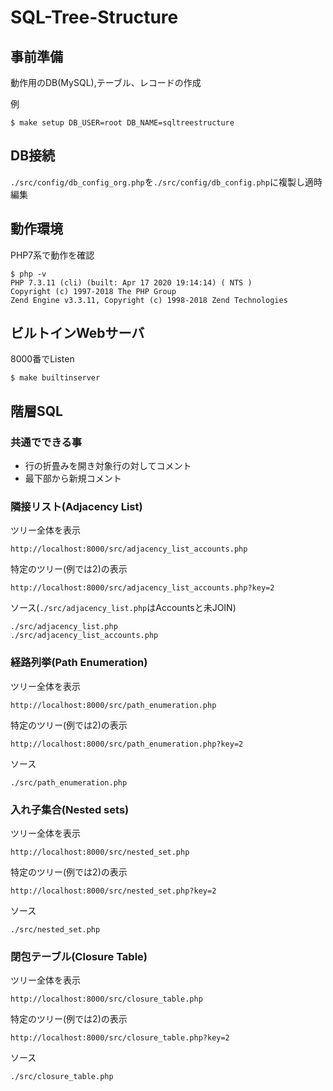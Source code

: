 # SQL-Tree-Structure

## 事前準備
動作用のDB(MySQL),テーブル、レコードの作成

例
```
$ make setup DB_USER=root DB_NAME=sqltreestructure
```

## DB接続
`./src/config/db_config_org.php`を`./src/config/db_config.php`に複製し適時編集

## 動作環境
PHP7系で動作を確認
```
$ php -v
PHP 7.3.11 (cli) (built: Apr 17 2020 19:14:14) ( NTS )
Copyright (c) 1997-2018 The PHP Group
Zend Engine v3.3.11, Copyright (c) 1998-2018 Zend Technologies
```

## ビルトインWebサーバ
8000番でListen
```
$ make builtinserver
```

## 階層SQL
### 共通でできる事
- 行の折畳みを開き対象行の対してコメント
- 最下部から新規コメント

### 隣接リスト(Adjacency List)
ツリー全体を表示
```
http://localhost:8000/src/adjacency_list_accounts.php
```
特定のツリー(例では2)の表示
```
http://localhost:8000/src/adjacency_list_accounts.php?key=2
```

ソース(`./src/adjacency_list.php`はAccountsと未JOIN)
```
./src/adjacency_list.php
./src/adjacency_list_accounts.php
```

### 経路列挙(Path Enumeration)
ツリー全体を表示
```
http://localhost:8000/src/path_enumeration.php
```
特定のツリー(例では2)の表示
```
http://localhost:8000/src/path_enumeration.php?key=2
```

ソース
```
./src/path_enumeration.php
```


### 入れ子集合(Nested sets)
ツリー全体を表示
```
http://localhost:8000/src/nested_set.php
```
特定のツリー(例では2)の表示
```
http://localhost:8000/src/nested_set.php?key=2
```

ソース
```
./src/nested_set.php
```

### 閉包テーブル(Closure Table)
ツリー全体を表示
```
http://localhost:8000/src/closure_table.php
```
特定のツリー(例では2)の表示
```
http://localhost:8000/src/closure_table.php?key=2
```

ソース
```
./src/closure_table.php
```


